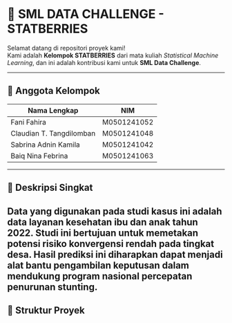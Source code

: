 # 🍓 SML DATA CHALLENGE - STATBERRIES

Selamat datang di repositori proyek kami!  
Kami adalah **Kelompok STATBERRIES** dari mata kuliah *Statistical Machine Learning*, dan ini adalah kontribusi kami untuk **SML Data Challenge**.

---

## 👥 Anggota Kelompok

| Nama Lengkap               | NIM           |
|----------------------------|---------------|
| Fani Fahira                | M0501241052   |
| Claudian T. Tangdilomban  | M0501241048   |
| Sabrina Adnin Kamila      | M0501241042   |
| Baiq Nina Febrina         | M0501241063   |

---

## 📌 Deskripsi Singkat
Data yang digunakan pada studi kasus ini adalah data layanan kesehatan ibu dan anak tahun 2022. Studi ini bertujuan untuk memetakan potensi risiko konvergensi rendah pada tingkat desa. Hasil prediksi ini diharapkan dapat menjadi alat bantu pengambilan keputusan dalam mendukung program nasional percepatan penurunan stunting.
---

## 📁 Struktur Proyek
